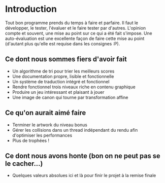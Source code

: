 # Introduction #

Tout bon programme prends du temps à faire et parfaire. Il faut le développer, le tester, l'évaluer et le faire tester par d'autres. L'opinion compte et souvent, une mise au point sur ce qui a été fait s'impose. Une auto-évaluation est une excellente façon de faire cette mise au point (d'autant plus qu'elle est requise dans les consignes :P).

## Ce dont nous sommes fiers d'avoir fait ##
  * Un algorithme de tri pour trier les meilleurs scores
  * Une documentation propre, lisible et fonctionnelle
  * Un système de traduction intégré et fonctionnel
  * Rendre fonctionnel trois niveaux riche en contenu graphique
  * Produire un jeu intéressant et plaisant à jouer
  * Une image de canon qui tourne par transformation affine

## Ce qu'on aurait aimé faire ##
  * Terminer le artwork du niveau bonus
  * Gérer les collisions dans un thread indépendant du rendu afin d'optimiser les performances
  * Plus de trophées !

## Ce dont nous avons honte (bon on ne peut pas se le cacher...) ##
  * Quelques valeurs absolues ici et là pour finir le projet à la remise finale